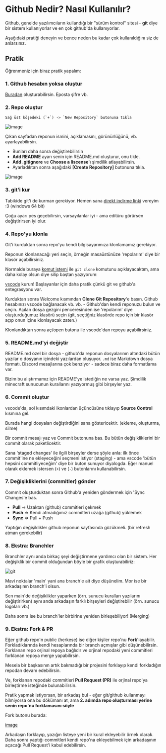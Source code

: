 # Github Nedir? Nasıl Kullanılır?

Github, genelde yazılımcıların kullandığı bir "sürüm kontrol" sitesi - **git** diye bir sistem kullanıyorlar ve en çok github'da kullanıyorlar.

Aşağıdaki pratiği deneyin ve bence neden bu kadar çok kullanıldığını siz de anlarsınız.

## Pratik

Öğrenmeniz için biraz pratik yapalım:

### 1. Github hesabın yoksa oluştur

   [Buradan](https://github.com/signup) oluşturabilirsin. Eposta şifre vb.

### 2. Repo oluştur

    Sağ üst köşedeki (`+`) -> `New Repository` butonuna tıkla

   ![image](https://user-images.githubusercontent.com/43997085/247526767-6452fdf5-ee5a-4e9e-ae56-77cd259b8b97.png)

   Çıkan sayfadan reponun ismini, açıklamasını, görünürlüğünü, vb. ayarlayabilirsin.

   - Bunları daha sonra değiştirebilirsin
   - **Add README** ayarı senin için README.md oluşturur, onu tikle.
   - **Add .gitignore** ve **Choose a liscense**'ı şimdilik atlayabilirsin.
   - Ayarladıktan sonra aşağıdaki **[Create Repository]** butonuna tıkla.

   ![image](https://user-images.githubusercontent.com/43997085/247527187-8e7ab7ff-3550-426a-8958-d63fee8dccde.png)

### 3. git'i kur

   Tabikide git'i de kurman gerekiyor. Hemen sana [direkt indirme linki](https://github.com/git-for-windows/git/releases/download/v2.41.0.windows.1/Git-2.41.0-64-bit.exe) vereyim :3 (windows 64 bit)

   Çoğu ayarı pes geçebilirsin, varsayılanlar iyi - ama editüru görürsen değiştirirsen iyi olur.

### 4. Repo'yu klonla

   Git'i kurduktan sonra repo'yu kendi bilgisayarımıza klonlamamız gerekiyor.

   Reponun klonlanacağı yeri seçin, örneğin masaüstünüze 'repolarım' diye bir klasör açabilirsiniz.

   Normalde buraya [komut istemi](./cmd.md) ile `git clone` komutunu açıklayacaktım, ama daha kolay olsun diye silip baştan yazıyorum:

   [vscode](https://code.visualstudio.com/) kurun! Başlayanlar için daha pratik çünkü git ve github'a entegrasyonu var.

   Kurduktan sonra Welcome kısmından **Clone Git Repository**'e basın. Github hesabınızı vscode bağlanacak vb. vb. - Github'dan kendi reponuzu bulun ve seçin. Açılan dosya gezgini penceresinden ise 'repolarım' diye oluşturduğumuz klasörü seçin (git, seçtiğniz klasörde repo için bir klasör açıp onun içine klonlayacak zaten.)

   Klonlandıktan sonra aç/open butonu ile vscode'dan repoyu açabilirsiniz.

### 5. README.md'yi değiştir

   README.md özel bir dosya - github'da reponun dosyalarının altındaki bütün yazılar o dosyanın içindeki yazılardan oluşuyor. `.md` ise Markdown dosya formatı. Discord mesajlarına çok benziyor - sadece biraz daha formatlama var.

   Bizim bu alıştırmamız için README'ye istediğin ne varsa yaz. Şimdilik minecraft sunucunun kurallarını yazıyormuş gibi birşeyler yaz.

### 6. Commit oluştur
  
   vscode'da, sol kısımdaki ikonlardan üçüncüsüne tıklayıp **Source Control** kısmına gel.

   Burada hangi dosyaları değiştirdiğini sana göstericektir. (ekleme, oluşturma, silme)

   Bir commit mesajı yaz ve Commit butonuna bas. Bu bütün değişikliklerini bir commit olarak paketlicektir.

   Sana 'staged changes' ile ilgili birşeyler derse şöyle anla: ilk önce commit'ine ne ekleyeceğini seçmeni istiyor (staging) - ama vscode 'bütün hepsini commitliyeceğim' diye bir buton sunuyor diyalogda. Eğer manuel olarak eklemek istersen (`+`) ve (`-`) butonlarını kullanabilirsin.

### 7. Değişikliklerini (commitler) gönder

   Commit oluşturduktan sonra Github'a yeniden göndermek için 'Sync Changes'e bas.

   - **Pull** => Uzaktan (github) commitleri çekmek
   - **Push** => Kendi atmadığımız commitleri uzağa (github) yüklemek
   - **Sync** => Pull + Push

   Yaptığın değişiklikler github reponun sayfasında gözükmeli. (bir refresh atman gerekebilir)

### 8. Ekstra: Branchler

   Branchler aynı anda birkaç şeyi değiştirmene yardımcı olan bir sistem. Her değişiklik bir commit olduğundan böyle bir grafik oluşturabiliriz:

   ![git](https://blogs.halodoc.io/content/images/2022/05/branch3.png)

   Mavi noktalar 'main' yani ana branch'e ait diye düşünelim. Mor ise bir arkadaşının branch'i olsun.

   Sen main'de değişiklikler yaparken (örn. sunucu kuralları yazılarını değiştirirken) aynı anda arkadaşın farklı birşeyleri değiştirebilir (örn. sunucu logoları vb.)

   Daha sonra ise bu branch'ler birbirine yeniden birleşebiliyor! (Merging)

### 9. Ekstra: Fork & PR

   Eğer github repo'n public (herkese) ise diğer kişiler repo'nu **Fork**'layabilir. Forkladıklarında kendi hesaplarında bir branch açmışlar gibi düşünebilirsin. Forklanan repo orjinal repoya bağlıdır ve orjinal repodaki yeni commitleri forklanan repoya merge yapabilirsin.

   Mesela bir başkasının artık bakmadığı bir projesini forklayıp kendi forkladığın repodan devam edebilirsin.

   Ve, forklanan repodaki commitleri **Pull Request (PR)** ile orjinal repo'ya birleştirme isteğinde bulunabilirsin.

   Pratik yapmak istiyorsan, bir arkadaş bul - eğer git/github kullanmayı bilmiyorsa ona bu dökümanı at, ama **2. adımda repo oluşturması yerine senin repo'nu forklamasını söyle**

   Fork butonu burada:

   [image](https://user-images.githubusercontent.com/43997085/247549248-883c91c9-08c8-4239-a51c-483ed6dcfaae.png)

   Arkadaşın forklayıp, yazığın listeye yeni bir kural ekleyebilir örnek olarak. Daha sonra yaptığı commitleri kendi repo'na ekleyebilmek için arkadaşının açacağı Pull Request'i kabul edebilirsin.

